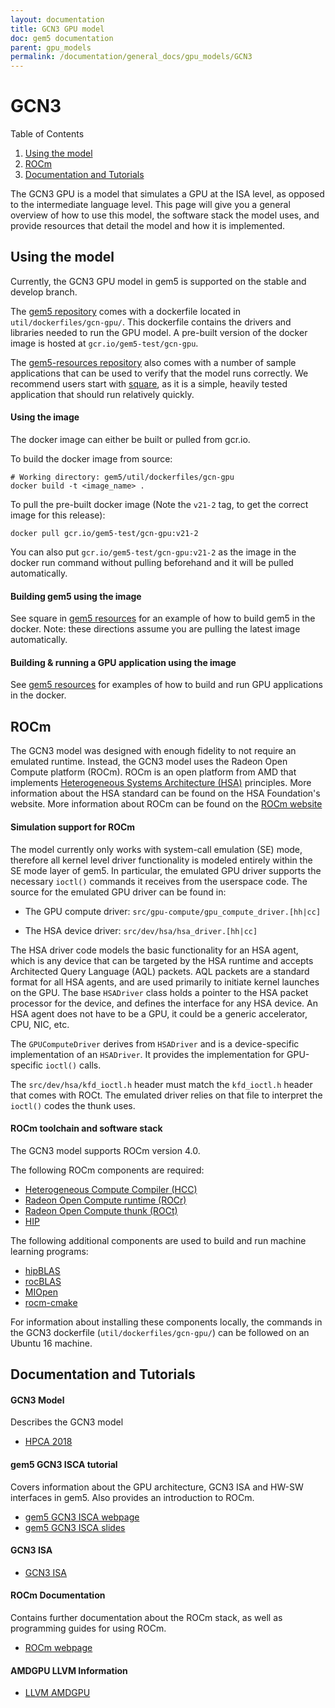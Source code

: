 ```yaml
---
layout: documentation
title: GCN3 GPU model
doc: gem5 documentation
parent: gpu_models
permalink: /documentation/general_docs/gpu_models/GCN3
---
```


# **GCN3**

Table of Contents

1. [Using the model](#Using-the-model)
2. [ROCm](#ROCm)
3. [Documentation and Tutorials](#Documentation-and-Tutorials)

The GCN3 GPU is a model that simulates a GPU at the ISA level, as opposed to the intermediate language level. This page will give you a general overview of how to use this model, the software stack the model uses, and provide resources that detail the model and how it is implemented.

## **Using the model**

Currently, the GCN3 GPU model in gem5 is supported on the stable and develop branch.

The [gem5 repository](https://gem5.googlesource.com/public/gem5) comes with a dockerfile located in `util/dockerfiles/gcn-gpu/`. This dockerfile contains the drivers and libraries needed to run the GPU model. A pre-built version of the docker image is hosted at `gcr.io/gem5-test/gcn-gpu`.

The [gem5-resources repository](https://gem5.googlesource.com/public/gem5-resources/) also comes with a number of sample applications that can be used to verify that the model runs correctly.  We recommend users start with [square](https://resources.gem5.org/resources/square), as it is a simple, heavily tested application that should run relatively quickly.

#### Using the image
The docker image can either be built or pulled from gcr.io.

To build the docker image from source:
```
# Working directory: gem5/util/dockerfiles/gcn-gpu
docker build -t <image_name> .
```

To pull the pre-built docker image (Note the `v21-2` tag, to get the correct
image for this release):
```
docker pull gcr.io/gem5-test/gcn-gpu:v21-2
```
You can also put `gcr.io/gem5-test/gcn-gpu:v21-2` as the image in the docker run command without pulling beforehand and it will be pulled automatically.

#### Building gem5 using the image
See square in [gem5 resources](https://gem5.googlesource.com/public/gem5-resources/+/refs/heads/stable/src/gpu/square/) for an example of how to build gem5 in the docker.  Note: these directions assume you are pulling the latest image automatically.

#### Building & running a GPU application using the image
See [gem5 resources](https://gem5.googlesource.com/public/gem5-resources/+/refs/heads/stable/src/gpu) for examples of how to build and run GPU applications in the docker.

## **ROCm**

The GCN3 model was designed with enough fidelity to not require an emulated runtime. Instead, the GCN3 model uses the Radeon Open Compute platform (ROCm). ROCm is an open platform from AMD that implements [Heterogeneous Systems Architecture (HSA)](http://www.hsafoundation.com/) principles. More information about the HSA standard can be found on the HSA Foundation's website. More information about ROCm can be found on the [ROCm website](https://rocmdocs.amd.com/en/latest/)

#### Simulation support for ROCm
The model currently only works with system-call emulation (SE) mode, therefore all kernel level driver functionality is modeled entirely within the SE mode layer of gem5. In particular, the emulated GPU driver supports the necessary `ioctl()` commands it receives from the userspace code. The source for the emulated GPU driver can be found in:

* The GPU compute driver: `src/gpu-compute/gpu_compute_driver.[hh|cc]`

* The HSA device driver: `src/dev/hsa/hsa_driver.[hh|cc]`

The HSA driver code models the basic functionality for an HSA agent, which is any device that can be targeted by the HSA runtime and accepts Architected Query Language (AQL) packets. AQL packets are a standard format for all HSA agents, and are used primarily to initiate kernel launches on the GPU. The base `HSADriver` class holds a pointer to the HSA packet processor for the device, and defines the interface for any HSA device. An HSA agent does not have to be a GPU, it could be a generic accelerator, CPU, NIC, etc.

The `GPUComputeDriver` derives from `HSADriver` and is a device-specific implementation of an `HSADriver`. It provides the implementation for GPU-specific `ioctl()` calls.

The `src/dev/hsa/kfd_ioctl.h` header must match the `kfd_ioctl.h` header that comes with ROCt. The emulated driver relies on that file to interpret the `ioctl()` codes the thunk uses.

#### ROCm toolchain and software stack
The GCN3 model supports ROCm version 4.0.

The following ROCm components are required:
* [Heterogeneous Compute Compiler (HCC)](https://github.com/RadeonOpenCompute/hcc)
* [Radeon Open Compute runtime (ROCr)](https://github.com/RadeonOpenCompute/ROCR-Runtime)
* [Radeon Open Compute thunk (ROCt)](https://github.com/RadeonOpenCompute/ROCT-Thunk-Interface)
* [HIP](https://github.com/ROCm-Developer-Tools/HIP)

The following additional components are used to build and run machine learning programs:
* [hipBLAS](https://github.com/ROCmSoftwarePlatform/hipBLAS/)
* [rocBLAS](https://github.com/ROCmSoftwarePlatform/rocBLAS/)
* [MIOpen](https://github.com/ROCmSoftwarePlatform/MIOpen/)
* [rocm-cmake](https://github.com/RadeonOpenCompute/rocm-cmake/)

For information about installing these components locally, the commands in the GCN3 dockerfile (`util/dockerfiles/gcn-gpu/`) can be followed on an Ubuntu 16 machine.

## **Documentation and Tutorials**

#### GCN3 Model
Describes the GCN3 model
* [HPCA 2018](https://ieeexplore.ieee.org/document/8327041)

#### gem5 GCN3 ISCA tutorial
Covers information about the GPU architecture, GCN3 ISA and HW-SW interfaces in gem5. Also provides an introduction to ROCm.
* [gem5 GCN3 ISCA webpage](http://www.gem5.org/events/isca-2018)
* [gem5 GCN3 ISCA slides](http://old.gem5.org/wiki/images/1/19/AMD_gem5_APU_simulator_isca_2018_gem5_wiki.pdf)

#### GCN3 ISA
* [GCN3 ISA](https://gpuopen.com/documentation/amd-isa-documentation/)

#### ROCm Documentation
Contains further documentation about the ROCm stack, as well as programming guides for using ROCm.
* [ROCm webpage](https://rocmdocs.amd.com/en/latest/)

#### AMDGPU LLVM Information
* [LLVM AMDGPU](https://llvm.org/docs/AMDGPUUsage.html)
